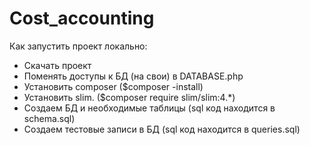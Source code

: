 # Cost_accounting

Как запустить проект локально:

* Скачать проект
* Поменять доступы к БД (на свои) в DATABASE.php
* Установить composer ($composer -install)
* Установить slim. ($composer require slim/slim:4.*)
* Создаем БД и необходимые таблицы (sql код находится в schema.sql)
* Создаем тестовые записи в БД (sql код находится в queries.sql)
